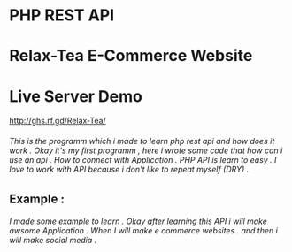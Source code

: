 # PHP REST API
# Relax-Tea E-Commerce Website 

# Live Server Demo
http://ghs.rf.gd/Relax-Tea/

###### This is the programm which i made to learn php rest api and how does it work . Okay it's my first programm , here i wrote some code that how can i use an api . How to connect with Application . PHP API is learn to easy . I love to work with API because i don't like to repeat myself (DRY) . 

## Example : 
###### I made some example to learn . Okay after learning this API i will make awsome Application . When I will make e commerce websites . and then i will make social media .
